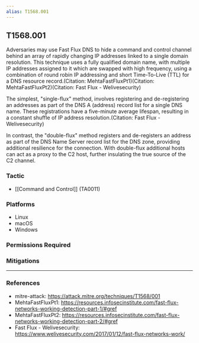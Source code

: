 ```yaml
---
alias: T1568.001
---
```


## T1568.001

Adversaries may use Fast Flux DNS to hide a command and control channel behind an array of rapidly changing IP addresses linked to a single domain resolution. This technique uses a fully qualified domain name, with multiple IP addresses assigned to it which are swapped with high frequency, using a combination of round robin IP addressing and short Time-To-Live (TTL) for a DNS resource record.(Citation: MehtaFastFluxPt1)(Citation: MehtaFastFluxPt2)(Citation: Fast Flux - Welivesecurity)

The simplest, "single-flux" method, involves registering and de-registering an addresses as part of the DNS A (address) record list for a single DNS name. These registrations have a five-minute average lifespan, resulting in a constant shuffle of IP address resolution.(Citation: Fast Flux - Welivesecurity)

In contrast, the "double-flux" method registers and de-registers an address as part of the DNS Name Server record list for the DNS zone, providing additional resilience for the connection. With double-flux additional hosts can act as a proxy to the C2 host, further insulating the true source of the C2 channel.


### Tactic
- [[Command and Control]] (TA0011)

### Platforms
- Linux
- macOS
- Windows

### Permissions Required

### Mitigations


---
### References

- mitre-attack: https://attack.mitre.org/techniques/T1568/001
- MehtaFastFluxPt1: https://resources.infosecinstitute.com/fast-flux-networks-working-detection-part-1/#gref
- MehtaFastFluxPt2: https://resources.infosecinstitute.com/fast-flux-networks-working-detection-part-2/#gref
- Fast Flux - Welivesecurity: https://www.welivesecurity.com/2017/01/12/fast-flux-networks-work/
